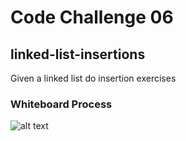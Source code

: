 # Code Challenge 06

## linked-list-insertions
Given a linked list do insertion exercises 

### Whiteboard Process
![alt text]()